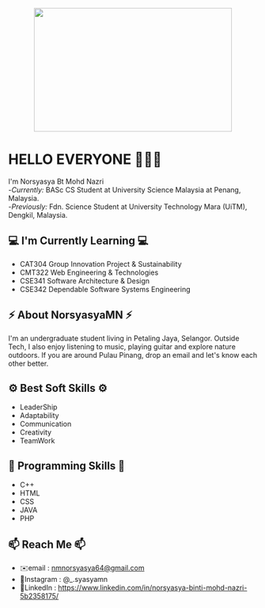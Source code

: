 <p align = "center"><img src= "https://images.unsplash.com/photo-1543332164-6e82f355badc?ixid=MnwxMjA3fDB8MHxzZWFyY2h8NHx8aGVsbG98ZW58MHx8MHx8&ixlib=rb-1.2.1&w=1000&q=80" width = "400" height = "250">

# HELLO EVERYONE 🙋🏻‍♀️ </h2>

I'm Norsyasya Bt Mohd Nazri  
-<i>Currently:</i> BASc CS Student at University Science Malaysia at Penang, Malaysia.  
-<i>Previously:</i> Fdn. Science Student at University Technology Mara (UiTM), Dengkil, Malaysia.

## 💻 I'm Currently Learning 💻 </h2>
- CAT304 Group Innovation Project & Sustainability 
- CMT322 Web Engineering & Technologies  
- CSE341 Software Architecture & Design
- CSE342 Dependable Software Systems Engineering 

## ⚡️ About NorsyasyaMN ⚡️ </h2>
I'm an undergraduate student living in Petaling Jaya, Selangor. Outside Tech, I also enjoy listening to music, playing guitar and explore nature outdoors. If you are around Pulau Pinang, drop an email and let's know each other better.

## ⚙️ Best Soft Skills ⚙️ </h2> 
- LeaderShip 
- Adaptability
- Communication
- Creativity
- TeamWork

## 📌 Programming Skills 📌 </h2>
- C++
- HTML
- CSS
- JAVA
- PHP

## 📫 Reach Me 📫 </h2>
- ✉️email : nmnorsyasya64@gmail.com
- 📸Instagram : @_.syasyamn
- 📮LinkedIn : https://www.linkedin.com/in/norsyasya-binti-mohd-nazri-5b2358175/

